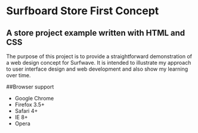 # Surfboard Store First Concept

## A store project example written with HTML and CSS

The purpose of this project is to provide a straightforward demonstration of a web design concept for Surfwave. It is intended to illustrate my approach to user interface design and web development and also show my learning over time.

##Browser support
* Google Chrome
* Firefox 3.5+
* Safari 4+
* IE 8+
* Opera
